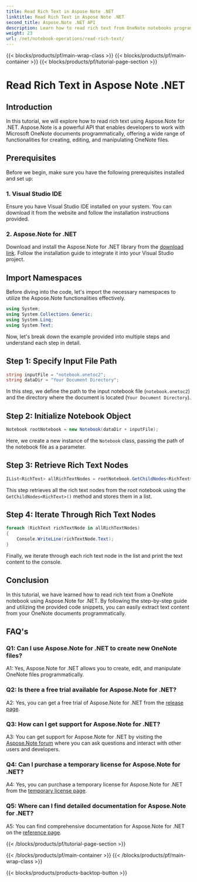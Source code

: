 ```yaml
---
title: Read Rich Text in Aspose Note .NET
linktitle: Read Rich Text in Aspose Note .NET
second_title: Aspose.Note .NET API
description: Learn how to read rich text from OneNote notebooks programmatically using Aspose.Note for .NET. Follow our step-by-step tutorial for easy integration.
weight: 23
url: /net/notebook-operations/read-rich-text/
---
```


{{< blocks/products/pf/main-wrap-class >}}
{{< blocks/products/pf/main-container >}}
{{< blocks/products/pf/tutorial-page-section >}}

# Read Rich Text in Aspose Note .NET

## Introduction

In this tutorial, we will explore how to read rich text using Aspose.Note for .NET. Aspose.Note is a powerful API that enables developers to work with Microsoft OneNote documents programmatically, offering a wide range of functionalities for creating, editing, and manipulating OneNote files.

## Prerequisites

Before we begin, make sure you have the following prerequisites installed and set up:

### 1. Visual Studio IDE

Ensure you have Visual Studio IDE installed on your system. You can download it from the website and follow the installation instructions provided.

### 2. Aspose.Note for .NET

Download and install the Aspose.Note for .NET library from the [download link](https://releases.aspose.com/note/net/). Follow the installation guide to integrate it into your Visual Studio project.

## Import Namespaces

Before diving into the code, let's import the necessary namespaces to utilize the Aspose.Note functionalities effectively.

```csharp
using System;
using System.Collections.Generic;
using System.Linq;
using System.Text;
```

Now, let's break down the example provided into multiple steps and understand each step in detail.

## Step 1: Specify Input File Path

```csharp
string inputFile = "notebook.onetoc2";
string dataDir = "Your Document Directory";
```

In this step, we define the path to the input notebook file (`notebook.onetoc2`) and the directory where the document is located (`Your Document Directory`).

## Step 2: Initialize Notebook Object

```csharp
Notebook rootNotebook = new Notebook(dataDir + inputFile);
```

Here, we create a new instance of the `Notebook` class, passing the path of the notebook file as a parameter.

## Step 3: Retrieve Rich Text Nodes

```csharp
IList<RichText> allRichTextNodes = rootNotebook.GetChildNodes<RichText>();
```

This step retrieves all the rich text nodes from the root notebook using the `GetChildNodes<RichText>()` method and stores them in a list.

## Step 4: Iterate Through Rich Text Nodes

```csharp
foreach (RichText richTextNode in allRichTextNodes)
{
    Console.WriteLine(richTextNode.Text);
}
```

Finally, we iterate through each rich text node in the list and print the text content to the console.

## Conclusion

In this tutorial, we have learned how to read rich text from a OneNote notebook using Aspose.Note for .NET. By following the step-by-step guide and utilizing the provided code snippets, you can easily extract text content from your OneNote documents programmatically.

## FAQ's

### Q1: Can I use Aspose.Note for .NET to create new OneNote files?

A1: Yes, Aspose.Note for .NET allows you to create, edit, and manipulate OneNote files programmatically.

### Q2: Is there a free trial available for Aspose.Note for .NET?

A2: Yes, you can get a free trial of Aspose.Note for .NET from the [release page](https://releases.aspose.com/).

### Q3: How can I get support for Aspose.Note for .NET?

A3: You can get support for Aspose.Note for .NET by visiting the [Aspose.Note forum](https://forum.aspose.com/c/note/28) where you can ask questions and interact with other users and developers.

### Q4: Can I purchase a temporary license for Aspose.Note for .NET?

A4: Yes, you can purchase a temporary license for Aspose.Note for .NET from the [temporary license page](https://purchase.aspose.com/temporary-license/).

### Q5: Where can I find detailed documentation for Aspose.Note for .NET?

A5: You can find comprehensive documentation for Aspose.Note for .NET on the [reference page](https://reference.aspose.com/note/net/).

{{< /blocks/products/pf/tutorial-page-section >}}

{{< /blocks/products/pf/main-container >}}
{{< /blocks/products/pf/main-wrap-class >}}

{{< blocks/products/products-backtop-button >}}
